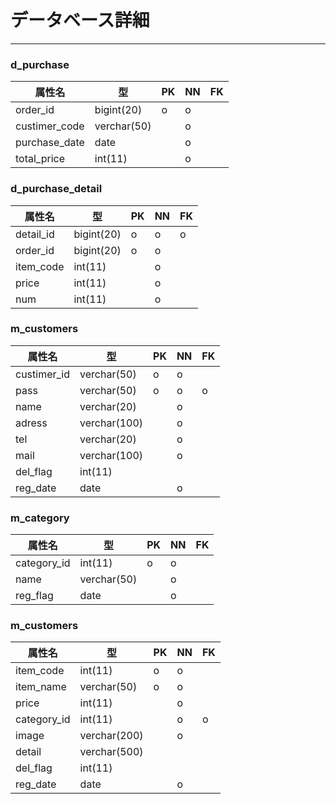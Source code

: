# データベース詳細
---

### d_purchase

|属性名        |型         |PK  |NN |FK |
|---          |---        |--- |---|---|
|order_id     |bigint(20) |o   |o  |   |
|custimer_code|verchar(50)|    |o  |   |
|purchase_date|date       |    |o  |   |
|total_price  |int(11)    |    |o  |   |

### d_purchase_detail

|属性名        |型         |PK  |NN |FK |
|---          |---        |--- |---|---|
|detail_id    |bigint(20) |o   |o  |o  |
|order_id     |bigint(20) |o   |o  |   |
|item_code    |int(11)    |    |o  |   |
|price        |int(11)    |    |o  |   |
|num          |int(11)    |    |o  |   |

### m_customers

|属性名        |型          |PK  |NN |FK |
|---          |---         |--- |---|---|
|custimer_id  |verchar(50) |o   |o  |   |
|pass         |verchar(50) |o   |o  |o  |
|name         |verchar(20) |    |o  |   |
|adress       |verchar(100)|    |o  |   |
|tel          |verchar(20) |    |o  |   |
|mail         |verchar(100)|    |o  |   |
|del_flag     |int(11)     |    |   |   |
|reg_date     |date        |    |o  |   |


### m_category

|属性名        |型         |PK  |NN |FK |
|---          |---        |--- |---|---|
|category_id  |int(11)    |o   |o  |   |
|name         |verchar(50)|    |o  |   |
|reg_flag     |date       |    |o  |   |

### m_customers

|属性名        |型          |PK  |NN |FK |
|---          |---         |--- |---|---|
|item_code    |int(11)     |o   |o  |   |
|item_name    |verchar(50) |o   |o  |   |
|price        |int(11)     |    |o  |   |
|category_id  |int(11)     |    |o  |o  |
|image        |verchar(200)|    |o  |   |
|detail       |verchar(500)|    |   |   |
|del_flag     |int(11)     |    |   |   |
|reg_date     |date        |    |o  |   |
